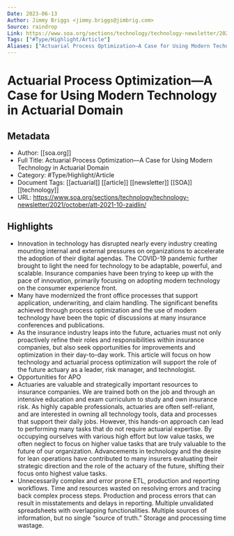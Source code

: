 ```yaml
---
Date: 2023-06-13
Author: Jimmy Briggs <jimmy.briggs@jimbrig.com>
Source: raindrop
Link: https://www.soa.org/sections/technology/technology-newsletter/2021/october/att-2021-10-zaidlin/
Tags: ["#Type/Highlight/Article"]
Aliases: ["Actuarial Process Optimization—A Case for Using Modern Technology in Actuarial Domain", "Actuarial Process Optimization—A Case for Using Modern Technology in Actuarial Domain"]
---
```

# Actuarial Process Optimization—A Case for Using Modern Technology in Actuarial Domain

## Metadata
- Author: [[soa.org]]
- Full Title: Actuarial Process Optimization—A Case for Using Modern Technology in Actuarial Domain
- Category: #Type/Highlight/Article
- Document Tags: [[actuarial]] [[article]] [[newsletter]] [[SOA]] [[technology]] 
- URL: https://www.soa.org/sections/technology/technology-newsletter/2021/october/att-2021-10-zaidlin/

## Highlights
- Innovation in technology has disrupted nearly every industry creating mounting internal and external pressures on organizations to accelerate the adoption of their digital agendas. The COVID-19 pandemic further brought to light the need for technology to be adaptable, powerful, and scalable. Insurance companies have been trying to keep up with the pace of innovation, primarily focusing on adopting modern technology on the consumer experience front.
- Many have modernized the front office processes that support application, underwriting, and claim handling. The significant benefits achieved through process optimization and the use of modern technology have been the topic of discussions at many insurance conferences and publications.
- As the insurance industry leaps into the future, actuaries must not only proactively refine their roles and responsibilities within insurance companies, but also seek opportunities for improvements and optimization in their day-to-day work. This article will focus on how technology and actuarial process optimization will support the role of the future actuary as a leader, risk manager, and technologist.
- Opportunities for APO
- Actuaries are valuable and strategically important resources to insurance companies. We are trained both on the job and through an intensive education and exam curriculum to study and own insurance risk. As highly capable professionals, actuaries are often self-reliant, and are interested in owning all technology tools, data and processes that support their daily jobs. However, this hands-on approach can lead to performing many tasks that do not require actuarial expertise. By occupying ourselves with various high effort but low value tasks, we often neglect to focus on higher value tasks that are truly valuable to the future of our organization. Advancements in technology and the desire for lean operations have contributed to many insurers evaluating their strategic direction and the role of the actuary of the future, shifting their focus onto highest value tasks.
- Unnecessarily complex and error prone ETL, production and reporting workflows.
  Time and resources wasted on resolving errors and tracing back complex process steps.
  Production and process errors that can result in misstatements and delays in reporting.
  Multiple unvalidated spreadsheets with overlapping functionalities.
  Multiple sources of information, but no single “source of truth.”
  Storage and processing time wastage.
